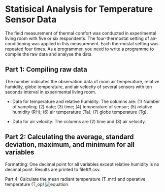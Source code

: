 # Statisical Analysis for Temperature Sensor Data
The field measurement of thermal comfort was conducted in experimental living room with five
or six respondents. The four-thermostat setting of air-conditioning was applied in this
measurement. Each thermostat setting was repeated four times. As a programmer, you need to
write a programme to compile the raw data and analyse the data.

## Part 1: Compiling raw data ##
The number indicates the observation data of room air temperature, relative humidity, globe
temperature, and air velocity of several sensors with ten seconds interval in experimental living
room.

* Data for temperature and relative humidity:
The columns are: (1) Number of sampling; (2) date; (3) time; (4) temperature of sensor; (5)
relative humidity (RH); (6) air temperature (Ta); (7) globe temperature (Tg).

* Data for air velocity:
The columns are (2) time and (3) air velocity.

## Part 2: Calculating the average, standard deviation, maximum, and minimum for all variables ##
Formatting: One decimal point for all variables except relative humidity is no decimal point. Results are printed to file##.csv.

Part 4: Calculate the mean radiant temperature (T_mrt) and operative temperature (T_op)
![equation](https://latex.codecogs.com/svg.image?T_%7Bm%20r%20t%7D=%5Cleft%5B%5Cleft(T_%7Bg%7D&plus;273%5Cright)%5E%7B4%7D&plus;%5Cfrac%7B1.1%20%5Ctimes%2010%5E%7B8%7D%20V_%7Ba%7D%5E%7B0.6%7D%7D%7B%5Cvarepsilon%20D%5E%7B0.4%7D%7D%5Cleft(T_%7Bg%7D-T_%7Ba%7D%5Cright)%5Cright%5D%5E%7B%5Cfrac%7B1%7D%7B4%7D%7D-273)


